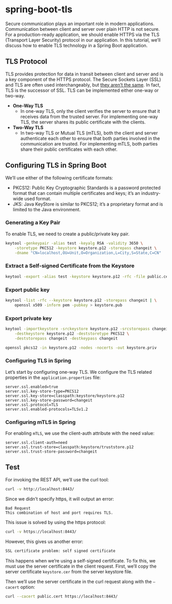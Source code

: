 # spring-boot-tls

Secure communication plays an important role in modern applications. Communication between client and server over plain
HTTP is not secure. For a production-ready application, we should enable HTTPS via the TLS (Transport Layer Security)
protocol in our application. In this tutorial, we’ll discuss how to enable TLS technology in a Spring Boot application.

## TLS Protocol

TLS provides protection for data in transit between client and server and is a key component of the HTTPS protocol. The
Secure Sockets Layer (SSL) and TLS are often used interchangeably,
but [they aren’t the same](https://www.baeldung.com/cs/ssl-vs-tls). In fact, TLS is the successor of SSL. TLS can be
implemented either one-way or two-way.

- **One-Way TLS**
    - In one-way TLS, only the client verifies the server to ensure that it receives data from the trusted server. For
      implementing one-way TLS, the server shares its public certificate with the clients.
- **Two-Way TLS**
    - In two-way TLS or Mutual TLS (mTLS), both the client and server authenticate each other to ensure that both
      parties involved in the communication are trusted. For implementing mTLS, both parties share their public
      certificates with each other.

## Configuring TLS in Spring Boot

We’ll use either of the following certificate formats:

- PKCS12: Public Key Cryptographic Standards is a password protected format that can contain multiple certificates and keys; it’s an industry-wide used format.
- JKS: Java KeyStore is similar to PKCS12; it’s a proprietary format and is limited to the Java environment.


### Generating a Key Pair

To enable TLS, we need to create a public/private key pair.

```bash 
keytool -genkeypair -alias test -keyalg RSA -validity 3650 \
    -storetype PKCS12 -keystore keystore.p12 -storepass changeit \
    -dname "CN=localhost,OU=Unit,O=Organization,L=City,S=State,C=CN" 
```

### Extract a Self-signed Certificate from the Keystore

```bash
keytool -export -alias test -keystore keystore.p12 -rfc -file public.cert
```

### Export public key

```bash
keytool -list -rfc --keystore keystore.p12 -storepass changeit | \
    openssl x509 -inform pem -pubkey > keystore.pub
```

### Export private key

```bash
keytool -importkeystore -srckeystore keystore.p12 -srcstorepass changeit \
    -destkeystore keystore.p12 -deststoretype PKCS12 \
    -deststorepass changeit -destkeypass changeit

openssl pkcs12 -in keystore.p12 -nodes -nocerts -out keystore.priv
```

### Configuring TLS in Spring

Let’s start by configuring one-way TLS. We configure the TLS related properties in the `application.properties` file:

````properties
server.ssl.enabled=true
server.ssl.key-store-type=PKCS12
server.ssl.key-store=classpath:keystore/keystore.p12
server.ssl.key-store-password=changeit
server.ssl.protocol=TLS
server.ssl.enabled-protocols=TLSv1.2
````

### Configuring mTLS in Spring

For enabling `mTLS`, we use the client-auth attribute with the need value:

```properties
server.ssl.client-auth=need
server.ssl.trust-store=classpath:keystore/truststore.p12
server.ssl.trust-store-password=changeit
```

## Test

For invoking the REST API, we’ll use the curl tool:

```bash
curl -v http://localhost:8443/
```

Since we didn’t specify https, it will output an error:

```
Bad Request
This combination of host and port requires TLS.
```

This issue is solved by using the https protocol:

```bash
curl -v https://localhost:8443/
```

However, this gives us another error:

```bash
SSL certificate problem: self signed certificate
```

This happens when we’re using a self-signed certificate. To fix this, we must use the server certificate in the client
request. First, we’ll copy the server certificate `keystore.cer` from the server keystore file.

Then we’ll use the server certificate in the curl request along with the `–cacert` option:

```bash
curl --cacert public.cert https://localhost:8443/
```